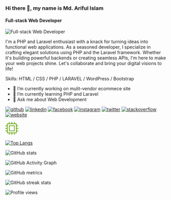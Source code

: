 ### Hi there 👋, my name is Md. Ariful Islam
#### Full-stack Web Developer
![Full-stack Web Developer](https://media.licdn.com/dms/image/D5616AQERAiTvt3NEfw/profile-displaybackgroundimage-shrink_350_1400/0/1692463640305?e=1697673600&v=beta&t=G052R02mlKxhT69aKMMpVdDagIlqUd03VJlTClwbWwY)

I'm a PHP and Laravel enthusiast with a knack for turning ideas into functional web applications. As a seasoned developer, I specialize in crafting elegant solutions using PHP and the Laravel framework. Whether it's building powerful backends or creating seamless APIs, I'm here to make your web projects shine. Let's collaborate and bring your digital visions to life!

Skills: HTML / CSS / PHP / LARAVEL / WordPress / Bootstrap

- 🔭 I’m currently working on mulit-vendor ecommece site 
- 🌱 I’m currently learning PHP and Laravel 
- 💬 Ask me about Web Development 


[<img src='https://cdn.jsdelivr.net/npm/simple-icons@3.0.1/icons/github.svg' alt='github' height='40'>](https://github.com/code-arif)  [<img src='https://cdn.jsdelivr.net/npm/simple-icons@3.0.1/icons/linkedin.svg' alt='linkedin' height='40'>](https://www.linkedin.com/in/ariful-islam-9926a922a/)  [<img src='https://cdn.jsdelivr.net/npm/simple-icons@3.0.1/icons/facebook.svg' alt='facebook' height='40'>](https://www.facebook.com/akj.ariful.islam)  [<img src='https://cdn.jsdelivr.net/npm/simple-icons@3.0.1/icons/instagram.svg' alt='instagram' height='40'>](https://www.instagram.com/code-arif/)  [<img src='https://cdn.jsdelivr.net/npm/simple-icons@3.0.1/icons/twitter.svg' alt='twitter' height='40'>](https://twitter.com/MDArifu29733666)  [<img src='https://cdn.jsdelivr.net/npm/simple-icons@3.0.1/icons/stackoverflow.svg' alt='stackoverflow' height='40'>](https://stackoverflow.com/users/21041485)  [<img src='https://cdn.jsdelivr.net/npm/simple-icons@3.0.1/icons/icloud.svg' alt='website' height='40'>](portfolio.codearif.com)  

<a href='https://docs.github.com/en/developers'><img src='https://raw.githubusercontent.com/acervenky/animated-github-badges/master/assets/devbadge.gif' width='40' height='40'></a> 

[![Top Langs](https://github-readme-stats.vercel.app/api/top-langs/?username=code-arif)](https://github.com/anuraghazra/github-readme-stats)

![GitHub stats](https://github-readme-stats.vercel.app/api?username=code-arif&show_icons=true)  

![GitHub Activity Graph](https://activity-graph.herokuapp.com/graph?username=code-arif)  

![GitHub metrics](https://metrics.lecoq.io/code-arif)  

![GitHub streak stats](https://streak-stats.demolab.com/?user=code-arif)  

![Profile views](https://gpvc.arturio.dev/code-arif)  
